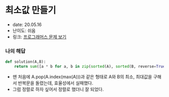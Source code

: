 # 최소값 만들기
* date: 20.05.16
* 난이도: 쉬움
* 링크: [프로그래머스 문제 보기](https://programmers.co.kr/learn/courses/30/lessons/12941)

### 나의 해답
```python
def solution(A,B):
    return sum([a * b for a, b in zip(sorted(A), sorted(B, reverse=True))])
```

* 맨 처음에 A.pop(A.index(max(A)))과 같은 형태로 A와 B의 최소, 최대값을 구해서 반복문을 돌렸는데, 효율성에서 실패했다.
* 그럼 정렬로 하자 싶어서 정렬로 했더니 잘 되었다.
